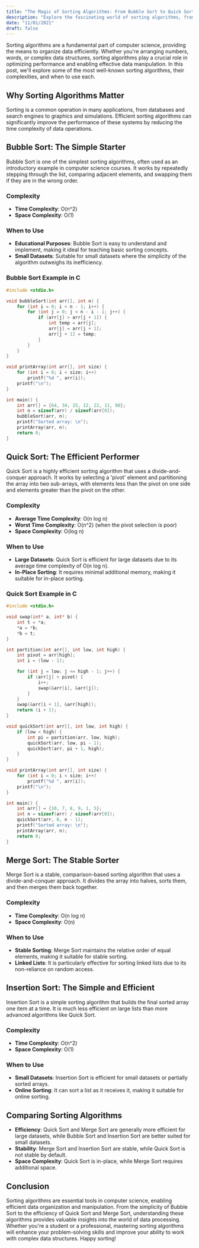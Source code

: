 ```yaml
---
title: "The Magic of Sorting Algorithms: From Bubble Sort to Quick Sort"
description: "Explore the fascinating world of sorting algorithms, from the simplicity of Bubble Sort to the efficiency of Quick Sort, and understand their importance in computer science."
date: "11/01/2021"
draft: false
---
```


Sorting algorithms are a fundamental part of computer science, providing the means to organize data efficiently. Whether you're arranging numbers, words, or complex data structures, sorting algorithms play a crucial role in optimizing performance and enabling effective data manipulation. In this post, we'll explore some of the most well-known sorting algorithms, their complexities, and when to use each.

## Why Sorting Algorithms Matter

Sorting is a common operation in many applications, from databases and search engines to graphics and simulations. Efficient sorting algorithms can significantly improve the performance of these systems by reducing the time complexity of data operations.

## Bubble Sort: The Simple Starter

Bubble Sort is one of the simplest sorting algorithms, often used as an introductory example in computer science courses. It works by repeatedly stepping through the list, comparing adjacent elements, and swapping them if they are in the wrong order.

### Complexity

- **Time Complexity**: O(n^2)
- **Space Complexity**: O(1)

### When to Use

- **Educational Purposes**: Bubble Sort is easy to understand and implement, making it ideal for teaching basic sorting concepts.
- **Small Datasets**: Suitable for small datasets where the simplicity of the algorithm outweighs its inefficiency.

### Bubble Sort Example in C

```c
#include <stdio.h>

void bubbleSort(int arr[], int n) {
    for (int i = 0; i < n - 1; i++) {
        for (int j = 0; j < n - i - 1; j++) {
            if (arr[j] > arr[j + 1]) {
                int temp = arr[j];
                arr[j] = arr[j + 1];
                arr[j + 1] = temp;
            }
        }
    }
}

void printArray(int arr[], int size) {
    for (int i = 0; i < size; i++)
        printf("%d ", arr[i]);
    printf("\n");
}

int main() {
    int arr[] = {64, 34, 25, 12, 22, 11, 90};
    int n = sizeof(arr) / sizeof(arr[0]);
    bubbleSort(arr, n);
    printf("Sorted array: \n");
    printArray(arr, n);
    return 0;
}
```

## Quick Sort: The Efficient Performer

Quick Sort is a highly efficient sorting algorithm that uses a divide-and-conquer approach. It works by selecting a 'pivot' element and partitioning the array into two sub-arrays, with elements less than the pivot on one side and elements greater than the pivot on the other.

### Complexity

- **Average Time Complexity**: O(n log n)
- **Worst Time Complexity**: O(n^2) (when the pivot selection is poor)
- **Space Complexity**: O(log n)

### When to Use

- **Large Datasets**: Quick Sort is efficient for large datasets due to its average time complexity of O(n log n).
- **In-Place Sorting**: It requires minimal additional memory, making it suitable for in-place sorting.

### Quick Sort Example in C

```c
#include <stdio.h>

void swap(int* a, int* b) {
    int t = *a;
    *a = *b;
    *b = t;
}

int partition(int arr[], int low, int high) {
    int pivot = arr[high];
    int i = (low - 1);

    for (int j = low; j <= high - 1; j++) {
        if (arr[j] < pivot) {
            i++;
            swap(&arr[i], &arr[j]);
        }
    }
    swap(&arr[i + 1], &arr[high]);
    return (i + 1);
}

void quickSort(int arr[], int low, int high) {
    if (low < high) {
        int pi = partition(arr, low, high);
        quickSort(arr, low, pi - 1);
        quickSort(arr, pi + 1, high);
    }
}

void printArray(int arr[], int size) {
    for (int i = 0; i < size; i++)
        printf("%d ", arr[i]);
    printf("\n");
}

int main() {
    int arr[] = {10, 7, 8, 9, 1, 5};
    int n = sizeof(arr) / sizeof(arr[0]);
    quickSort(arr, 0, n - 1);
    printf("Sorted array: \n");
    printArray(arr, n);
    return 0;
}
```

## Merge Sort: The Stable Sorter

Merge Sort is a stable, comparison-based sorting algorithm that uses a divide-and-conquer approach. It divides the array into halves, sorts them, and then merges them back together.

### Complexity

- **Time Complexity**: O(n log n)
- **Space Complexity**: O(n)

### When to Use

- **Stable Sorting**: Merge Sort maintains the relative order of equal elements, making it suitable for stable sorting.
- **Linked Lists**: It is particularly effective for sorting linked lists due to its non-reliance on random access.

## Insertion Sort: The Simple and Efficient

Insertion Sort is a simple sorting algorithm that builds the final sorted array one item at a time. It is much less efficient on large lists than more advanced algorithms like Quick Sort.

### Complexity

- **Time Complexity**: O(n^2)
- **Space Complexity**: O(1)

### When to Use

- **Small Datasets**: Insertion Sort is efficient for small datasets or partially sorted arrays.
- **Online Sorting**: It can sort a list as it receives it, making it suitable for online sorting.

## Comparing Sorting Algorithms

- **Efficiency**: Quick Sort and Merge Sort are generally more efficient for large datasets, while Bubble Sort and Insertion Sort are better suited for small datasets.
- **Stability**: Merge Sort and Insertion Sort are stable, while Quick Sort is not stable by default.
- **Space Complexity**: Quick Sort is in-place, while Merge Sort requires additional space.

## Conclusion

Sorting algorithms are essential tools in computer science, enabling efficient data organization and manipulation. From the simplicity of Bubble Sort to the efficiency of Quick Sort and Merge Sort, understanding these algorithms provides valuable insights into the world of data processing. Whether you're a student or a professional, mastering sorting algorithms will enhance your problem-solving skills and improve your ability to work with complex data structures. Happy sorting! 